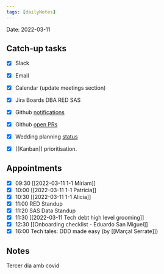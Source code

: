 ```yaml
---
tags: [dailyNotes]
---
```

 
Date: 2022-03-11

## Catch-up tasks

- [x] Slack
- [x] Email
- [x] Calendar (update meetings section)
- [x] Jira Boards DBA RED SAS
- [x] Github [notifications](https://github.com/notifications?query=is%3Aunread)
- [x] Github [open PRs](https://github.com/pulls?q=is%3Aopen+is%3Apr+user%3Ahybridtheory+-label%3Adependencies+)
- [x] Wedding planning [status](https://trello.com/b/c0vjqSCR/wedding-planning)
- [x] [[Kanban]] prioritisation.


## Appointments

- [x] 09:30 [[2022-03-11 1-1 Míriam]]
- [x] 10:00 [[2022-03-11 1-1 Patricia]]
- [x] 10:30 [[2022-03-11 1-1 Alicia]]
- [x] 11:00 RED Standup
- [x] 11:20 SAS Data Standup
- [x] 11:30 [[2022-03-11 Tech debt high level grooming]]
- [x] 12:30 [[Onboarding checklist - Eduardo San Miguel]]
- [x] 16:00 Tech tales: DDD made easy (by [[Marçal Serrate]])

## Notes

Tercer dia amb covid
